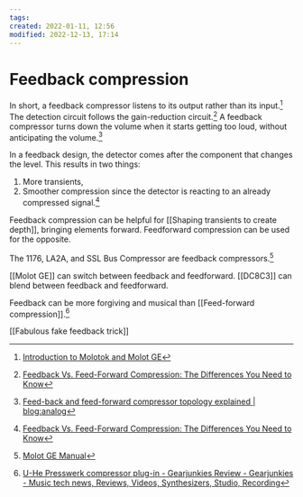```yaml
---
tags:
created: 2022-01-11, 12:56
modified: 2022-12-13, 17:14
---
```


# Feedback compression
In short, a feedback compressor listens to its output rather than its input.[^1] The detection circuit follows the gain-reduction circuit.[^2] A feedback compressor turns down the volume when it starts getting too loud, without anticipating the volume.[^3]

In a feedback design, the detector comes after the component that changes the level. This results in two things:
1. More transients,
2. Smoother compression since the detector is reacting to an already compressed signal.[^2]

Feedback compression can be helpful for [[Shaping transients to create depth]], bringing elements forward. Feedforward compression can be used for the opposite.

The 1176, LA2A, and SSL Bus Compressor are feedback compressors.[^4]

[[Molot GE]] can switch between feedback and feedforward. [[DC8C3]] can blend between feedback and feedforward.

Feedback can be more forgiving and musical than [[Feed-forward compression]].[^5]

[[Fabulous fake feedback trick]]

[^1]: [Introduction to Molotok and Molot GE](https://www.youtube.com/watch?v=JxVnt21eJV0)
[^2]: [Feedback Vs. Feed-Forward Compression: The Differences You Need to Know](https://sonicscoop.com/2018/11/07/feedback-vs-feed-forward-compression-differences-need-know/)
[^3]: [Feed-back and feed-forward compressor topology explained | blog:analog](https://blog.mixanalog.com/compressor-topology-explained)
[^4]: [Molot GE Manual](https://docs.tokyodawn.net/molot-ge-manual/)
[^5]: [U-He Presswerk compressor plug-in - Gearjunkies Review - Gearjunkies - Music tech news, Reviews, Videos, Synthesizers, Studio, Recording](https://www.gearjunkies.com/2015/06/u-he-presswerk-compressor-plug-in-gearjunkies-review/)